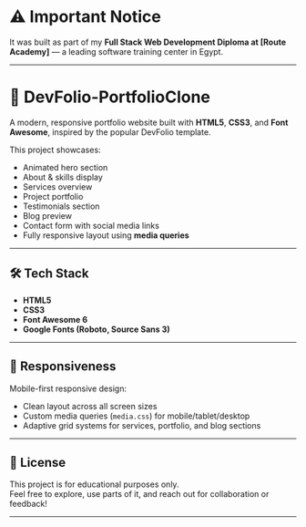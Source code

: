 # ⚠️ Important Notice
It was built as part of my **Full Stack Web Development Diploma at [Route Academy]** — a leading software training center in Egypt.

---

# 📁 DevFolio-PortfolioClone

A modern, responsive portfolio website built with **HTML5**, **CSS3**, and **Font Awesome**, inspired by the popular DevFolio template.

This project showcases:
- Animated hero section
- About & skills display
- Services overview
- Project portfolio
- Testimonials section
- Blog preview
- Contact form with social media links
- Fully responsive layout using **media queries**

---



## 🛠️ Tech Stack

- **HTML5**
- **CSS3**
- **Font Awesome 6**
- **Google Fonts (Roboto, Source Sans 3)**

---

## 📱 Responsiveness

Mobile-first responsive design:
- Clean layout across all screen sizes
- Custom media queries (`media.css`) for mobile/tablet/desktop
- Adaptive grid systems for services, portfolio, and blog sections

---

## 📄 License

This project is for educational purposes only.  
Feel free to explore, use parts of it, and reach out for collaboration or feedback!

---
